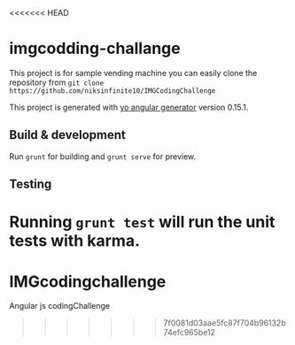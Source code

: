 <<<<<<< HEAD
# imgcodding-challange

This project is for sample vending machine you can easily clone the repository from `git clone https://github.com/niksinfinite10/IMGCodingChallenge`

This project is generated with [yo angular generator](https://github.com/yeoman/generator-angular)
version 0.15.1.

## Build & development

Run `grunt` for building and `grunt serve` for preview.

## Testing

Running `grunt test` will run the unit tests with karma.
=======
# IMGcodingchallenge
Angular js codingChallenge
>>>>>>> 7f0081d03aae5fc87f704b96132b74efc965be12
